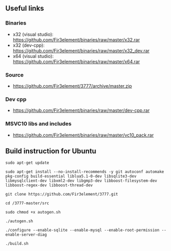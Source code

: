 ## Useful links
### Binaries
- x32 (visual studio): https://github.com/Fir3element/binaries/raw/master/x32.rar
- x32 (dev-cpp): https://github.com/Fir3element/binaries/raw/master/x32_dev.rar
- x64 (visual studio): https://github.com/Fir3element/binaries/raw/master/x64.rar

### Source
- https://github.com/Fir3element/3777/archive/master.zip

### Dev cpp
- https://github.com/Fir3element/binaries/raw/master/dev-cpp.rar

### MSVC10 libs and includes
- https://github.com/Fir3element/binaries/raw/master/vc10_pack.rar

## Build instruction for Ubuntu

```sudo apt-get update```

```sudo apt-get install --no-install-recommends -y git autoconf automake pkg-config build-essential liblua5.1-0-dev libsqlite3-dev libmysqlclient-dev libxml2-dev libgmp3-dev libboost-filesystem-dev libboost-regex-dev libboost-thread-dev```

```git clone https://github.com/Fir3element/3777.git```

```cd /3777-master/src```

```sudo chmod +x autogen.sh```

```./autogen.sh```

```./configure --enable-sqlite --enable-mysql --enable-root-permission --enable-server-diag```

```./build.sh```
